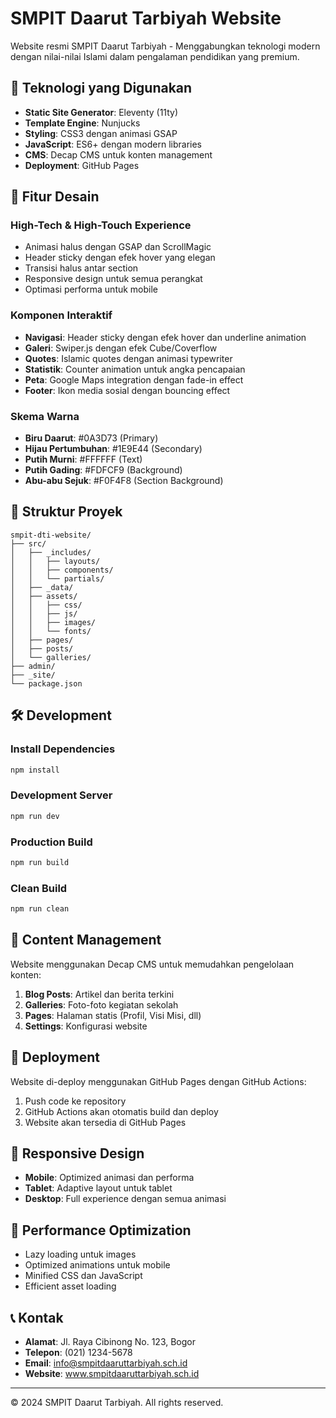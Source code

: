 # SMPIT Daarut Tarbiyah Website

Website resmi SMPIT Daarut Tarbiyah - Menggabungkan teknologi modern dengan nilai-nilai Islami dalam pengalaman pendidikan yang premium.

## 🚀 Teknologi yang Digunakan

- **Static Site Generator**: Eleventy (11ty)
- **Template Engine**: Nunjucks
- **Styling**: CSS3 dengan animasi GSAP
- **JavaScript**: ES6+ dengan modern libraries
- **CMS**: Decap CMS untuk konten management
- **Deployment**: GitHub Pages

## 🎨 Fitur Desain

### High-Tech & High-Touch Experience
- Animasi halus dengan GSAP dan ScrollMagic
- Header sticky dengan efek hover yang elegan
- Transisi halus antar section
- Responsive design untuk semua perangkat
- Optimasi performa untuk mobile

### Komponen Interaktif
- **Navigasi**: Header sticky dengan efek hover dan underline animation
- **Galeri**: Swiper.js dengan efek Cube/Coverflow
- **Quotes**: Islamic quotes dengan animasi typewriter
- **Statistik**: Counter animation untuk angka pencapaian
- **Peta**: Google Maps integration dengan fade-in effect
- **Footer**: Ikon media sosial dengan bouncing effect

### Skema Warna
- **Biru Daarut**: #0A3D73 (Primary)
- **Hijau Pertumbuhan**: #1E9E44 (Secondary)
- **Putih Murni**: #FFFFFF (Text)
- **Putih Gading**: #FDFCF9 (Background)
- **Abu-abu Sejuk**: #F0F4F8 (Section Background)

## 📁 Struktur Proyek

```
smpit-dti-website/
├── src/
│   ├── _includes/
│   │   ├── layouts/
│   │   ├── components/
│   │   └── partials/
│   ├── _data/
│   ├── assets/
│   │   ├── css/
│   │   ├── js/
│   │   ├── images/
│   │   └── fonts/
│   ├── pages/
│   ├── posts/
│   └── galleries/
├── admin/
├── _site/
└── package.json
```

## 🛠️ Development

### Install Dependencies
```bash
npm install
```

### Development Server
```bash
npm run dev
```

### Production Build
```bash
npm run build
```

### Clean Build
```bash
npm run clean
```

## 📝 Content Management

Website menggunakan Decap CMS untuk memudahkan pengelolaan konten:

1. **Blog Posts**: Artikel dan berita terkini
2. **Galleries**: Foto-foto kegiatan sekolah
3. **Pages**: Halaman statis (Profil, Visi Misi, dll)
4. **Settings**: Konfigurasi website

## 🚀 Deployment

Website di-deploy menggunakan GitHub Pages dengan GitHub Actions:

1. Push code ke repository
2. GitHub Actions akan otomatis build dan deploy
3. Website akan tersedia di GitHub Pages

## 📱 Responsive Design

- **Mobile**: Optimized animasi dan performa
- **Tablet**: Adaptive layout untuk tablet
- **Desktop**: Full experience dengan semua animasi

## 🎯 Performance Optimization

- Lazy loading untuk images
- Optimized animations untuk mobile
- Minified CSS dan JavaScript
- Efficient asset loading

## 📞 Kontak

- **Alamat**: Jl. Raya Cibinong No. 123, Bogor
- **Telepon**: (021) 1234-5678
- **Email**: info@smpitdaaruttarbiyah.sch.id
- **Website**: www.smpitdaaruttarbiyah.sch.id

---

© 2024 SMPIT Daarut Tarbiyah. All rights reserved.